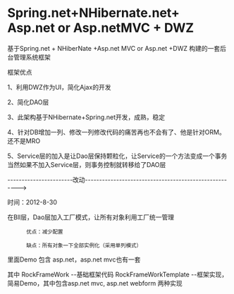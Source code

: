 # Spring.net+NHibernate.net+ Asp.net or Asp.netMVC + DWZ
基于Spring.net + NHiberNate +Asp.net MVC or Asp.net +DWZ 构建的一套后台管理系统框架


框架优点

1、利用DWZ作为UI，简化Ajax的开发

2、简化DAO层

3、此架构基于NHibernate+Spring.net开发，成熟，稳定

4、针对DB增加一列、修改一列修改代码的痛苦再也不会有了、他是针对ORM。还不是MRO

5、Service层的加入是让Dao层保持颗粒化，让Service的一个方法变成一个事务
   当然如果不加入Service层，则事务控制就转移给了DAO层


-----------------------改动------------------------------------------------------>

时间：2012-8-30
   
   在Bll层，Dao层加入工厂模式，让所有对象利用工厂统一管理
   
          优点：减少配置
          
          缺点：所有对象一下全部实例化（采用单列模式）

里面Demo 包含 asp.net，asp.net mvc也有一套

其中
RockFrameWork --基础框架代码
RockFrameWorkTemplate --框架实现，简易Demo，其中包含asp.net mvc, asp.net webform 两种实现

